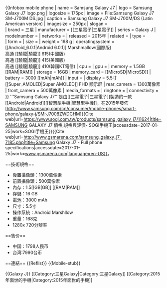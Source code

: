 {{Infobox mobile phone
| name             = Samsung Galaxy J7
| logo          = Samsung Galaxy J7 logo.png
| logosize      = 175px
| image         = File:Samsung Galaxy J7 SM-J700M DS.jpg
| caption       = Samsung Galaxy J7 SM-J700M/DS (Latin American version)
| imagesize     = 250px
| slogan           =  
| brand            = 三星
| manufacturer     = [[三星電子|三星電子]]
| series           = Galaxy J
| modelnumber      = 
| networks         = 
| released         = 2015年
| related          = 
| type             =  
| form             = 
| size             =
| weight           = 168 g
| operatingsystem  = [[Android_6.0.1|Android 6.0.1]] Marshmallow(國際版) <br> 高通 [[驍龍|驍龍]] 615(中國版) <br> 高通 [[驍龍|驍龍]] 415(美國版) <br> 高通 [[驍龍|驍龍]] 410(韓國KT電信)
| cpu              = 
| gpu              = 
| memory           = 1.5GB [[RAM|RAM]] 
| storage          = 16GB
| memory_card      = [[MicroSD|MicroSD]] 
| battery          = 3000 [[mAh|mAh]] 
| input            = 
| display          = 5.5寸 [[Super_AMOLED|Super AMOLED]] FHD 顯示屏
| rear_camera      = 1300萬像素
| front_camera     = 500萬像素
| media_formats    = 
| ringtone         = 
| connectivity     = 
}}
'''Samsung Galaxy J7'''是由[[三星電子|三星電子]]製造的一款[[Android|Android]][[智慧型手機|智慧型手機]]，在2015年發佈<ref>[http://www.samsung.com/cn/consumer/mobile-phones/smart-phone/galaxy-j/SM-J7008ZWDCHM]</ref><ref>{{Cite web|url=https://www.sogi.com.tw/products/samsung_galaxy_j7/11624|title=SAMSUNG GALAXY J7 價格,規格與評價- SOGI手機王|accessdate=2017-01-25|work=SOGI手機王}}</ref><ref>{{Cite web|url=http://www.gsmarena.com/samsung_galaxy_j7-7185.php|title=Samsung Galaxy J7 - Full phone specifications|accessdate=2017-01-25|work=www.gsmarena.com|language=en-US}}</ref>。

==技術規格==
* 後置攝像頭：1300萬像素
* 前置攝像頭：500萬像素
* 內存：1.5[[GB|GB]] [[RAM|RAM]]
* 存儲：16 GB
* 電池：3000 mAh
* 尺寸：5.5寸
* 操作系統：Android Marshllow
* 重量：168克
* 1280x 720分辨率

==售价==
* 中国：1798人民币
* 台湾:7990台币

==連結==
{{Reflist}}
{{Mobile-stub}}

{{Galaxy J}}
[[Category:三星Galaxy|Category:三星Galaxy]]
[[Category:2015年面世的手機|Category:2015年面世的手機]]
